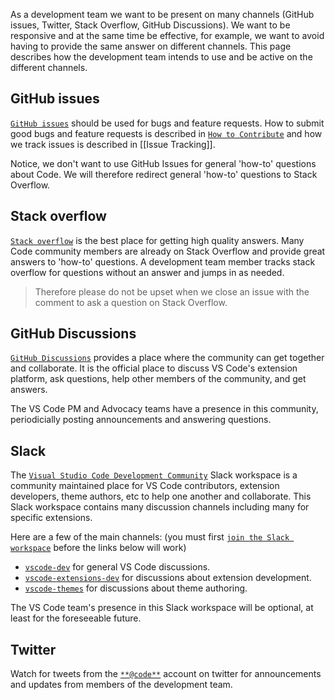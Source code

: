 As a development team we want to be present on many channels (GitHub issues,
Twitter, Stack Overflow, GitHub Discussions). We want to be responsive and at
the same time be effective, for example, we want to avoid having to provide the
same answer on different channels. This page describes how the development team
intends to use and be active on the different channels.

## GitHub issues

[`GitHub issues`](https://github.com/Microsoft/vscode/issues) should be used for
bugs and feature requests. How to submit good bugs and feature requests is
described in
[`How to Contribute`](https://github.com/Microsoft/vscode/blob/master/CONTRIBUTING.md)
and how we track issues is described in [[Issue Tracking]].

Notice, we don't want to use GitHub Issues for general 'how-to' questions about
Code. We will therefore redirect general 'how-to' questions to Stack Overflow.

## Stack overflow

[`Stack overflow`](https://stackoverflow.com/questions/tagged/vscode) is the best
place for getting high quality answers. Many Code community members are already
on Stack Overflow and provide great answers to 'how-to' questions. A development
team member tracks stack overflow for questions without an answer and jumps in
as needed.

> Therefore please do not be upset when we close an issue with the comment to
> ask a question on Stack Overflow.

## GitHub Discussions

[`GitHub Discussions`](https://github.com/microsoft/vscode-discussions/discussions)
provides a place where the community can get together and collaborate. It is the
official place to discuss VS Code's extension platform, ask questions, help
other members of the community, and get answers.

The VS Code PM and Advocacy teams have a presence in this community,
periodicially posting announcements and answering questions.

## Slack

The [`Visual Studio Code Development Community`]() Slack workspace is a community
maintained place for VS Code contributors, extension developers, theme authors,
etc to help one another and collaborate. This Slack workspace contains many
discussion channels including many for specific extensions.

Here are a few of the main channels: (you must first
[`join the Slack workspace`](https://vscode-dev-community.slack.com/) before the
links below will work)

-   [`vscode-dev`](https://vscode-dev-community.slack.com/messages/C74E1CNGL) for
    general VS Code discussions.
-   [`vscode-extensions-dev`](https://vscode-dev-community.slack.com/messages/C74CB59NE)
    for discussions about extension development.
-   [`vscode-themes`](https://vscode-dev-community.slack.com/messages/CBQAQ5GAD/)
    for discussions about theme authoring.

The VS Code team's presence in this Slack workspace will be optional, at least
for the foreseeable future.

## Twitter

Watch for tweets from the [`**@code**`](https://twitter.com/code) account on
twitter for announcements and updates from members of the development team.
